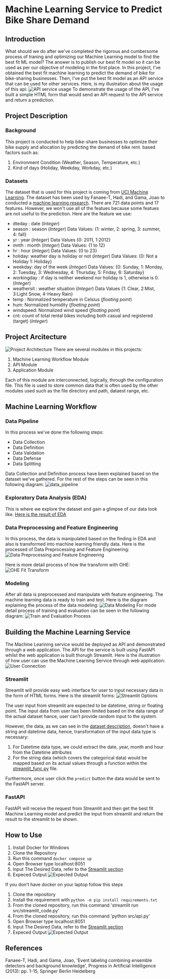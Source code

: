 # Machine Learning Service to Predict Bike Share Demand
## Introduction
What should we do after we've completed the rigorous and cumbersome process of traning and optimizing our Machine Learning model to find the best fit ML model? The answer is to publish our best fit model so it can be used as per our objective of modeling in the first place.
In this project, I've obtained the best fit machine learning to predict the demand of bike for bike-sharing businesses. Then, I've put the best fit model as an API service that can be used for other services. Here, is my illustration about the usage of this api:
![API service usage](img/doc_img/API_Usage.jpg)
To demonstrate the usage of the API, I've built a simple HTML form that would send an API request to the API service and return a prediction.
## Project Description
### Background
This project is conducted to help bike-share businesses to optimize their bike supply and allocation by predicting the demand of bike rent. based factors such as:
1. Environment Condition (Weather, Season, Temperature, etc.)
2. Kind of days (Holiday, Weekday, Workday, etc.)

### Datasets
The dataset that is used for this project is coming from [UCI Machine Learning](https://archive.ics.uci.edu/ml/datasets/Bike+Sharing+Dataset). The dataset has been used by Fanaee-T, Hadi, and Gama, Joao to conducted a [machine learning research](#references).
There are 721 data points and 17 features. However, we won't use all of the featues because some featues are not useful to the prediction. Here are the feature we use:
- dteday : date (*Integer*)
- season : season (*Integer*)
Data Values: {1: winter, 2: spring, 3: summer, 4: fall}
- yr : year (*Integer*)
Data Values {0: 2011, 1:2012}
- mnth : month (*Integer*)
Data Values: {1 to 12}
- hr : hour (*Integer*) 
Data Values: {0 to 23}
- holiday: weather day is holiday or not (*Integer*)
Data Values: {0: Not a Holiday 1: Holiday}
- weekday: day of the week (*Integer*) 
Data Values: {0: Sunday, 1: Monday, 2: Tuesday, 3: Wednesday, 4: Thursday, 5: Friday, 6: Saturday}
- workingday : if day is neither weekend nor holiday is 1, otherwise is 0. (*Integer*)
- weathersit : weather situation (*Integer*) 
Data Values {1: Clear, 2:Mist, 3:Light Snow, 4-Heavy Rain}
- temp : Normalized temperature in Celsius (*floating point*)
- hum: Normalized humidity (*floating point*)
- windspeed: Normalized wind speed (*floating point*)
- cnt: count of total rental bikes including both casual and registered (target) (*Integer*)

## Project Arcitecture
![Project Architecture](img/doc_img/Project_Architecture.jpg)
There are several modules in this projects:
1. Machine Learning Workflow Module
2. API Module
3. Application Module

Each of this module are interconnected, logically, through the configuration file. This file is used to store common data that is often used by the other modules used such as the file directory and path, dataest range, etc.

## Machine Learning Workflow
### Data Pipeline
In this process we've done the following steps:
- Data Collection
- Data Definition
- Data Validation
- Data Defense
- Data Splitting

Data Collection and Definition process have been explained based on the dataset we've gathered. For the rest of the steps can be seen in this following diagram:
![data_pipeline](img/doc_img/Data_Pipeline.jpg)

### Exploratory Data Analysis (EDA)
This is where we explore the dataset and gain a glimpse of our data look like. [Here is the result of EDA](notebooks/eda.ipynb)

### Data Preprocessing and Feature Engineering
In this process, the data is manipulated based on the finding in EDA and also is transformed into machine learning friendly data. Here is the processed of Data Preprocessing and Feature Engineering:
![Data Preprocessing and Feature Engineering](img/doc_img/Data_Preprop_Feng.jpg)

Here is more detail process of how the transform with OHE:
![OHE Fit Transform](img/doc_img/OHE_Fit_Transform.jpg)

### Modeling
After all data is preprocessed and manipulate with feature engineering. The machine learning data is ready to train and test. Here is the diagram explaining the process of the data modeling:
![Data Modeling](img/doc_img/Data_Modeling.jpg)
For mode detail process of training and evaluation can be seen in the following diagram:
![Train and Evaluation Process](img/doc_img/Tran_Eval.jpg)

## Building the Machine Learning Service
The Machine Learining service would be deployed as API and demonstrated through a web application. The API for the service is built using FastAPI whilst the web application is built thorugh Streamlit. Here is the illustration of how user can use the Machine Learning Service through web application:
![User Connection](img/doc_img/API_Service.jpg)

### Streamlit
Streamlit will provide easy web interface for user to input necessary data in the form of HTML forms. Here is the streamlit forms:
![Streamlit Options](img/doc_img/Streamlit_Input.JPG)

The user input from streamlit are expected to be datetime, string or floating point. The input data from user has been limited based on the data range of the actual dataset hance, user can't provide random input to the system.

However, the data, as we can see in the [dataset description](#datasets), doesn't have a string and datetime data, hence, transformation of the input data type is necessary:
1. For Datetime data type, we could extract the date, year, month and hour from the Datetime attributes
2. For the string data (which covers the categorical data) would be mapped based on its actual values through a function within the [streamlit_func.py](src/streamlit_func.py) file.

Furthermore, once user click the `predict` button the data would be sent to the FastAPI server.

### FastAPI
FastAPI will receive the request from Streamlit and then get the best fit Machine Learning model and predict the input from streamlit and return the result to the streamlit to be shown.

## How to Use
1. Install Docker for Windows
2. Clone the Repository
3. Run this command `docker compose up`
4. Open Browser type localhost:8051
5. Input The Desired Data, refer to the [Streamlit section](#streamlit)
6. Expeced Output
![Expected Output](img/doc_img/Expected_Output.JPG)

If you don't have docker on your laptop follow this steps
1. Clone the repository
2. Install the requirement with `python -m pip install requirements.txt`
3. From the cloned repository, run this command 'streamlit run src/streamlit_code.py'
4. From the cloned repository, run this command 'python src/api.py'
5. Open Browser type localhost:8051
6. Input The Desired Data, refer to the [Streamlit section](#streamlit)
7. Expeced Output
![Expected Output](img/doc_img/Expected_Output.JPG)

## References
Fanaee-T, Hadi, and Gama, Joao, 'Event labeling combining ensemble detectors and background knowledge', Progress in Artificial Intelligence (2013): pp. 1-15, Springer Berlin Heidelberg